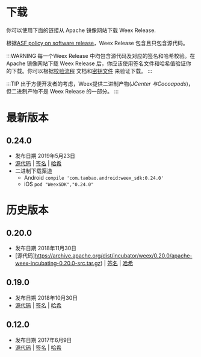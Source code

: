 # 下载
你可以使用下面的链接从 Apache 镜像网站下载 Weex Release.

根据[ASF policy on software release](http://www.apache.org/legal/release-policy.html#compiled-packages)，Weex Release 包含且只包含源代码。

:::WARNING
每一个Weex Release 中均包含源代码及对应的签名和哈希校验。在 Apache 镜像网站下载 Weex Release 后，你应该使用签名文件和哈希值验证你的下载。你可以根据[校验流程](https://www.apache.org/dyn/closer.cgi#verify) 文档和[密钥文件](https://dist.apache.org/repos/dist/dev/incubator/weex/KEYS) 来验证下载。
:::

:::TIP
出于方便开发者的考虑，Weex提供二进制产物(*JCenter 与Cocoapods*)，但二进制产物不是 Weex Release 的一部分。
:::

# 最新版本
## 0.24.0
* 发布日期 2019年5月23日
* [源代码](https://www.apache.org/dyn/closer.cgi?filename=incubator/weex/0.24.0/apache-weex-incubating-0.24.0-src.tar.gz&action=download) | [签名](https://www.apache.org/dist/incubator/weex/0.24.0/apache-weex-incubating-0.24.0-src.tar.gz.asc) | [哈希](https://dist.apache.org/repos/dist/release/incubator/weex/0.24.0/apache-weex-incubating-0.24.0-src.tar.gz.sha512)
* 二进制下载渠道
    * Android 
        `compile 'com.taobao.android:weex_sdk:0.24.0'`
    * iOS 
        `pod "WeexSDK","0.24.0"`

# 历史版本
## 0.20.0 
* 发布日期 2018年11月30日
* [源代码]https://archive.apache.org/dist/incubator/weex/0.20.0/apache-weex-incubating-0.20.0-src.tar.gz) | [签名](https://archive.apache.org/dist/incubator/weex/0.20.0/apache-weex-incubating-0.20.0-src.tar.gz.asc) | [哈希](https://archive.apache.org/dist/incubator/weex/0.20.0/apache-weex-incubating-0.20.0-src.tar.gz.sha512)

## 0.19.0
* 发布日期 2018年10月30日
* [源代码](https://archive.apache.org/dist/incubator/weex/0.19.0/apache-weex-incubating-0.19.0-src.tar.gz) | [签名](https://archive.apache.org/dist/incubator/weex/0.19.0/apache-weex-incubating-0.19.0-src.tar.gz.asc) | [哈希](https://archive.apache.org/dist/incubator/weex/0.19.0/apache-weex-incubating-0.19.0-src.tar.gz.sha512)

## 0.12.0
* 发布日期 2017年6月9日
* [源代码](https://archive.apache.org/dist/incubator/weex/0.12.0-incubating/apache-weex-incubating-0.12.0-src.tar.gz) | [签名](https://archive.apache.org/dist/incubator/weex/0.12.0-incubating/apache-weex-incubating-0.12.0-src.tar.gz.asc) | [哈希](https://archive.apache.org/dist/incubator/weex/0.12.0-incubating/apache-weex-incubating-0.12.0-src.tar.gz.sha)
